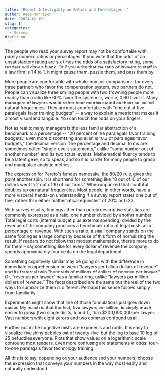 ```yaml
---
title: 'Report Intelligibly on Ratios and Percentages  '
author: Rees Morrison
date: '2024-02-19'
slug: []
categories:
  - Surveys
draft: no
---
```


The people who read your survey report may not be comfortable with purely numeric ratios or percentages. If you write that the odds of an unsatisfactory rating are six times the odds of a satisfactory rating, some readers will draw a blank.  Or if you write that the ratio of lawyers to staff in a law firm is 1.4 to 1, it might pause them, puzzle them, and pass them by.   

More people are comfortable with whole-number comparisons: for every three partners who favor the compensation system, two partners do not.  People can visualize three smiling people with two frowning people more readily than a ratio like 60% favor the system or, worse, 0.60 favor it.  Many managers of lawyers would rather hear metrics stated as these so-called natural frequencies.  They are most comfortable with "one out of five paralegals favor training budgets" -- a way to explain a metric that makes it almost visual and tangible.  You can touch the odds on your fingers.  

Not as real to many managers is the less familiar abstraction of a benchmark to a percentage -- "20 percent of the paralegals favor training budgets."  Even more discomfiting and alien is "0.2 of paralegals favor budgets," the decimal version.  The percentage and decimal forms are sometimes called "single-event statements," unlike "some number out of another number" and its two actual events.  Mathematical fluency tends to be a latent gene, so to speak, and so it is harder for many people to grasp and manipulate analytic metrics.

The expression for Pareto's famous namesake, the 80/20 rule, gives the point another spin.  It is shorthand for something like "8 out of 10 of our dollars went to 2 out of 10 of our firms."  When unpacked that mouthful doubles up on natural frequencies.  Most people, in other words, have a more visceral, hands-on understanding if a survey report states one out of five, rather than either mathematical equivalent of 20% or 0.20.  

With survey results, findings other than purely descriptive statistics are commonly expressed as a ratio, one number divided by another number. Total legal costs (internal budget plus external spending) divided by the revenue of the company produces a benchmark ratio of legal costs as a percentage of revenue.  With such a ratio, a small company stands on the same footing as a large company because of this form of normalizing the result.  If readers do not follow that modest mathematics, there's more to do for them – say something like for every dollar of revenue the company spends approximately four cents on the legal department.

Something cognitively similar may be going on with the difference in immediate comprehension between "lawyers per billion dollars of revenue" and its fraternal twin "hundreds of millions of dollars of revenue per lawyer."  Or, “revenue per lawyer” has a familiar ring, unlike “lawyers per million dollars of revenue.”  The facts described are the same but the feel of the two ways to summarize them is different.  Perhaps this sense follows simply from familiarity.

Experiments might show that one of those formulations just goes down easier.  My hunch is that the first, five lawyers per billion, is simply much easier to grasp (two single digits, 5 and 1), than $200,000,000 per lawyer.  Vast numbers with eight zeroes and two commas confound us all.

Further out in the cognitive mists are exponents and roots.  It is easy to visualize five shiny pebbles out of twenty-five, but the log to base 10 log of 25 befuddles everyone.  Plots that show values on a logarithmic scale confound most readers.  Even more confusing are statements of odds:  four-to-one paralegals favor technology training.

All this is to say, depending on your audience and your numbers, choose the expression that conveys your numbers in the way most easily and naturally understood.

<!-- End of post -->

